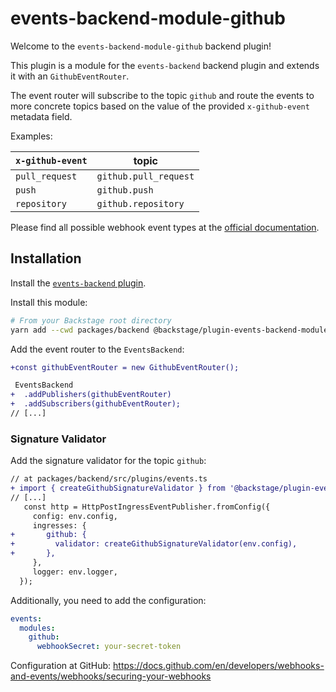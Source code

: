 # events-backend-module-github

Welcome to the `events-backend-module-github` backend plugin!

This plugin is a module for the `events-backend` backend plugin
and extends it with an `GithubEventRouter`.

The event router will subscribe to the topic `github`
and route the events to more concrete topics based on the value
of the provided `x-github-event` metadata field.

Examples:

| `x-github-event` | topic                 |
| ---------------- | --------------------- |
| `pull_request`   | `github.pull_request` |
| `push`           | `github.push`         |
| `repository`     | `github.repository`   |

Please find all possible webhook event types at the
[official documentation](https://docs.github.com/en/developers/webhooks-and-events/webhooks/webhook-events-and-payloads).

## Installation

Install the [`events-backend` plugin](../events-backend/README.md).

Install this module:

```bash
# From your Backstage root directory
yarn add --cwd packages/backend @backstage/plugin-events-backend-module-github
```

Add the event router to the `EventsBackend`:

```diff
+const githubEventRouter = new GithubEventRouter();

 EventsBackend
+  .addPublishers(githubEventRouter)
+  .addSubscribers(githubEventRouter);
// [...]
```

### Signature Validator

Add the signature validator for the topic `github`:

```diff
// at packages/backend/src/plugins/events.ts
+ import { createGithubSignatureValidator } from '@backstage/plugin-events-backend-module-github';
// [...]
   const http = HttpPostIngressEventPublisher.fromConfig({
     config: env.config,
     ingresses: {
+       github: {
+         validator: createGithubSignatureValidator(env.config),
+       },
     },
     logger: env.logger,
  });
```

Additionally, you need to add the configuration:

```yaml
events:
  modules:
    github:
      webhookSecret: your-secret-token
```

Configuration at GitHub:
https://docs.github.com/en/developers/webhooks-and-events/webhooks/securing-your-webhooks
